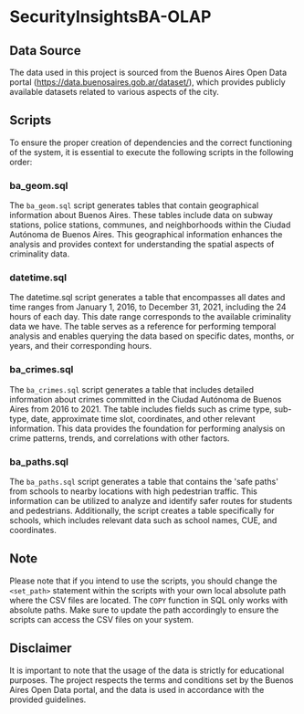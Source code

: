# SecurityInsightsBA-OLAP

## Data Source
The data used in this project is sourced from the Buenos Aires Open Data portal (https://data.buenosaires.gob.ar/dataset/), which provides publicly available datasets related to various aspects of the city.

## Scripts
To ensure the proper creation of dependencies and the correct functioning of the system, it is essential to execute the following scripts in the following order:

### ba_geom.sql
The `ba_geom.sql` script generates tables that contain geographical information about Buenos Aires. These tables include data on subway stations, police stations, communes, and neighborhoods within the Ciudad Autónoma de Buenos Aires. This geographical information enhances the analysis and provides context for understanding the spatial aspects of criminality data.

### datetime.sql
The datetime.sql script generates a table that encompasses all dates and time ranges from January 1, 2016, to December 31, 2021, including the 24 hours of each day. This date range corresponds to the available criminality data we have. The table serves as a reference for performing temporal analysis and enables querying the data based on specific dates, months, or years, and their corresponding hours.

### ba_crimes.sql
The `ba_crimes.sql` script generates a table that includes detailed information about crimes committed in the Ciudad Autónoma de Buenos Aires from 2016 to 2021. The table includes fields such as crime type, sub-type, date, approximate time slot, coordinates, and other relevant information. This data provides the foundation for performing analysis on crime patterns, trends, and correlations with other factors.

### ba_paths.sql
The `ba_paths.sql` script generates a table that contains the 'safe paths' from schools to nearby locations with high pedestrian traffic. This information can be utilized to analyze and identify safer routes for students and pedestrians. Additionally, the script creates a table specifically for schools, which includes relevant data such as school names, CUE, and coordinates.

## Note
Please note that if you intend to use the scripts, you should change the `<set_path>` statement within the scripts with your own local absolute path where the CSV files are located. The `COPY` function in SQL only works with absolute paths. Make sure to update the path accordingly to ensure the scripts can access the CSV files on your system.

## Disclaimer
It is important to note that the usage of the data is strictly for educational purposes. The project respects the terms and conditions set by the Buenos Aires Open Data portal, and the data is used in accordance with the provided guidelines.